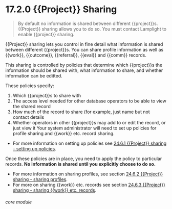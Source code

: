 # 17.2.0    {{Project}} Sharing

> By default no information is shared between different {{project}}s. {{Project}} sharing allows you to do so. You must contact Lamplight to enable {{project}} sharing.  

{{Project}} sharing lets you control in fine detail what information is shared between different {{project}}s. You can share profile information as well as {{work}}, {{outcome}}, {{referral}}, {{eval}} and {{comm}} records. 

This sharing is controlled by policies that determine which {{project}}s the information should be shared with, what information to share, and whether information can be editted. 

These policies specify:

  1. Which {{project}}s to share with
  2. The access level needed for other database operators to be able to view the shared record
  3. How much of the record to share (for example, just name but not contact details
  4. Whether operators in other {{project}}s may add to or edit the record, or just view it
Your system administrator will need to set up policies for profile sharing and {{work}} etc. record sharing. 

- For more information on setting up policies see [24.6.1  {{Project}} sharing - setting up policies](/help/index/p/24.6.1). 

Once these policies are in place, you need to apply the policy to particular records. **No information is shared until you explicitly choose to do so.**

- For more information on sharing profiles, see section [24.6.2  {{Project}} sharing - sharing profiles](/help/index/p/24.6.2). 
- For more on sharing {{work}} etc. records see section [24.6.3  {{Project}} sharing - sharing {{work}} etc. records](/help/index/p/24.6.3). 

###### core module

